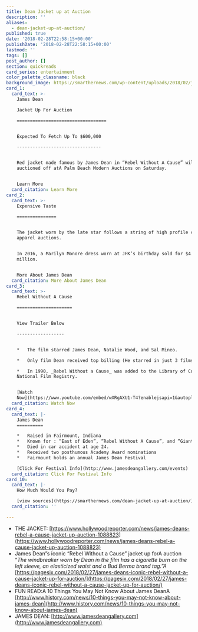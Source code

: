 ```yaml
---
title: Dean Jacket up at Auction
description: ''
aliases:
  - dean-jacket-up-at-auction/
published: true
date: '2018-02-28T22:58:15+00:00'
publishDate: '2018-02-28T22:58:15+00:00'
lastmod: ''
tags: []
post_author: []
section: quickreads
card_series: entertainment
color_palette_classname: black
background_image: https://smarthernews.com/wp-content/uploads/2018/02/jd_1.png
card_1:
  card_text: >-
    James Dean  

    Jacket Up For Auction

    ==================================


    Expected To Fetch Up To $600,000

    --------------------------------


    Red jacket made famous by James Dean in “Rebel Without A Cause” will be
    auctioned off atA Palm Beach Modern Auctions on Saturday.


    Learn More
  card_citation: Learn More
card_2:
  card_text: >-
    Expensive Taste

    ===============


    The jacket worn by the late star follows a string of high profile celebrity
    apparel auctions.


    In 2016, a Marilyn Monore dress worn at JFK’s birthday sold for $4.8
    million.


    More About James Dean
  card_citation: More About James Dean
card_3:
  card_text: >-
    Rebel Without A Cause

    =====================


    View Trailer Below

    ------------------


    *   The film starred James Dean, Natalie Wood, and Sal Mineo.

    *   Only film Dean received top billing (He starred in just 3 films).

    *   In 1990, _Rebel Without a Cause_ was added to the Library of Congress’s
    National Film Registry.


    [Watch
    Now](https://www.youtube.com/embed/wXRgAXU1-T4?enablejsapi=1&autoplay=1&rel=0)
  card_citation: Watch Now
card_4:
  card_text: |-
    James Dean
    ==========

    *   Raised in Fairmount, Indiana
    *   Known for : “East of Eden”, “Rebel Without A Cause”, and “Giant”
    *   Died in car accident at age 24.
    *   Received two posthumous Academy Award nominations
    *   Fairmount holds an annual James Dean Festival

    [Click For Festival Info](http://www.jamesdeangallery.com/events)
  card_citation: Click For Festival Info
card_10:
  card_text: |-
    How Much Would You Pay?

    [view sources](https://smarthernews.com/dean-jacket-up-at-auction/)
  card_citation: ''

---
```

*   THE JACKET: [https://www.hollywoodreporter.com/news/james-deans-rebel-a-cause-jacket-up-auction-1088823](https://www.hollywoodreporter.com/news/james-deans-rebel-a-cause-jacket-up-auction-1088823)
*   James Dean”s iconic “Rebel Without a Cause” jacket up forA auction “_The windbreaker worn by Dean in the film has a cigarette burn on the left sleeve, an elasticized waist and a Bud Berma brand tag.”A_ [https://pagesix.com/2018/02/27/james-deans-iconic-rebel-without-a-cause-jacket-up-for-auction/](https://pagesix.com/2018/02/27/james-deans-iconic-rebel-without-a-cause-jacket-up-for-auction/)
*   FUN READ:A 10 Things You May Not Know About James DeanA [http://www.history.com/news/10-things-you-may-not-know-about-james-dean](http://www.history.com/news/10-things-you-may-not-know-about-james-dean)
*   JAMES DEAN: [http://www.jamesdeangallery.com](http://www.jamesdeangallery.com)